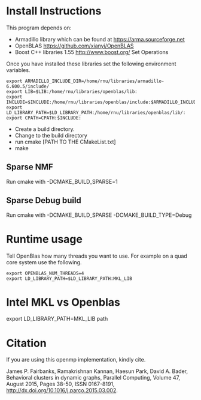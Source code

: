Install Instructions
====================

This program depends on:

- Armadillo library which can be found at https://arma.sourceforge.net
- OpenBLAS https://github.com/xianyi/OpenBLAS
- Boost C++ libraries 1.55 http://www.boost.org/ Set Operations

Once you have installed these libraries set the following environment variables.

````
export ARMADILLO_INCLUDE_DIR=/home/rnu/libraries/armadillo-6.600.5/include/
export LIB=$LIB:/home/rnu/libraries/openblas/lib:
export INCLUDE=$INCLUDE:/home/rnu/libraries/openblas/include:$ARMADILLO_INCLUDE_DIR:
export LD_LIBRARY_PATH=$LD_LIBRARY_PATH:/home/rnu/libraries/openblas/lib/:
export CPATH=CPATH:$INCLUDE:
````

* Create a build directory. 
* Change to the build directory 
* run cmake [PATH TO THE CMakeList.txt]
* make

Sparse NMF
---------
Run cmake with -DCMAKE_BUILD_SPARSE=1

Sparse Debug build
------------------
Run cmake with -DCMAKE_BUILD_SPARSE -DCMAKE_BUILD_TYPE=Debug

Runtime usage
=============
Tell OpenBlas how many threads you want to use. For example on a quad core system use the following.

````
export OPENBLAS_NUM_THREADS=4
export LD_LIBRARY_PATH=$LD_LIBRARY_PATH:MKL_LIB
````

Intel MKL vs Openblas
=====================
export LD_LIBRARY_PATH=MKL_LIB path

Citation
========

If you are using this openmp implementation, kindly cite.

James P. Fairbanks, Ramakrishnan Kannan, Haesun Park, David A. Bader, Behavioral clusters in dynamic graphs, Parallel Computing, Volume 47, August 2015, Pages 38-50, ISSN 0167-8191, http://dx.doi.org/10.1016/j.parco.2015.03.002.